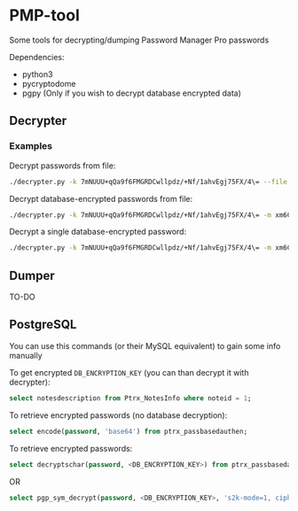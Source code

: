 # PMP-tool

Some tools for decrypting/dumping Password Manager Pro passwords  

Dependencies:
 - python3
 - pycryptodome
 - pgpy (Only if you wish to decrypt database encrypted data)


## Decrypter

### Examples

Decrypt passwords from file:

```bash
./decrypter.py -k 7mNUUU+qQa9f6FMGRDCwllpdz/+Nf/1ahvEgj75FX/4\= --file example/decrypted_passwords.txt
```

Decrypt database-encrypted passwords from file:

```bash
./decrypter.py -k 7mNUUU+qQa9f6FMGRDCwllpdz/+Nf/1ahvEgj75FX/4\= -m xm6C2pZAC/yCcAxW6lQOUEgbb732ue99BjO9wu0f1tg= --file example/passwords.txt --encrypted
```

Decrypt a single database-encrypted password:

```bash
./decrypter.py -k 7mNUUU+qQa9f6FMGRDCwllpdz/+Nf/1ahvEgj75FX/4\= -m xm6C2pZAC/yCcAxW6lQOUEgbb732ue99BjO9wu0f1tg= --password wwwECQECsR/EjgtjwlTSUQFN8qQRmKRB0manYvU++KDTurezkOX5QwcrZEMdHLdTbAm1M2qHTUmB8LE5MZ5wDxtpzBR73p02ifya3QY5nVL/0y05/CSyEl7E+BoxrUn8+g== --encrypted
```

## Dumper

TO-DO

## PostgreSQL

You can use this commands (or their MySQL equivalent) to gain some info manually

To get encrypted `DB_ENCRYPTION_KEY` (you can than decrypt it with decrypter):

```SQL
select notesdescription from Ptrx_NotesInfo where noteid = 1;
```

To retrieve encrypted passwords (no database decryption):

```SQL
select encode(password, 'base64') from ptrx_passbasedauthen;
```


To retrieve encrypted passwords:

```SQL
select decryptschar(password, <DB_ENCRYPTION_KEY>) from ptrx_passbasedauthen;
```

OR

```SQL
select pgp_sym_decrypt(password, <DB_ENCRYPTION_KEY>, 's2k-mode=1, cipher-algo=aes256') from ptrx_passbasedauthen;
```
